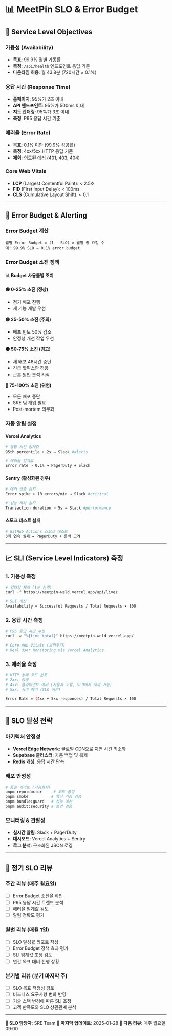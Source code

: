 # 📊 MeetPin SLO & Error Budget

## 🎯 Service Level Objectives

### 가용성 (Availability)
- **목표**: 99.9% 월별 가동률
- **측정**: `/api/health` 엔드포인트 응답 기준
- **다운타임 허용**: 월 43.8분 (720시간 × 0.1%)

### 응답 시간 (Response Time)
- **홈페이지**: 95%가 2초 이내
- **API 엔드포인트**: 95%가 500ms 이내
- **지도 렌더링**: 95%가 3초 이내
- **측정**: P95 응답 시간 기준

### 에러율 (Error Rate)
- **목표**: 0.1% 미만 (99.9% 성공률)
- **측정**: 4xx/5xx HTTP 응답 기준
- **제외**: 의도된 에러 (401, 403, 404)

### Core Web Vitals
- **LCP** (Largest Contentful Paint): < 2.5초
- **FID** (First Input Delay): < 100ms
- **CLS** (Cumulative Layout Shift): < 0.1

---

## 🚨 Error Budget & Alerting

### Error Budget 계산
```
월별 Error Budget = (1 - SLO) × 월별 총 요청 수
예: 99.9% SLO → 0.1% error budget
```

### Error Budget 소진 정책

#### 📊 Budget 사용률별 조치

**🟢 0-25% 소진 (정상)**
- 정기 배포 진행
- 새 기능 개발 우선

**🟡 25-50% 소진 (주의)**
- 배포 빈도 50% 감소
- 안정성 개선 작업 우선

**🟠 50-75% 소진 (경고)**
- 새 배포 48시간 중단
- 긴급 핫픽스만 허용
- 근본 원인 분석 시작

**🔴 75-100% 소진 (위험)**
- 모든 배포 중단
- SRE 팀 개입 필요
- Post-mortem 의무화

### 자동 알림 설정

#### Vercel Analytics
```bash
# 응답 시간 임계값
95th percentile > 2s → Slack #alerts

# 에러율 임계값
Error rate > 0.1% → PagerDuty + Slack
```

#### Sentry (활성화된 경우)
```bash
# 에러 급증 감지
Error spike > 10 errors/min → Slack #critical

# 성능 저하 감지
Transaction duration > 5s → Slack #performance
```

#### 스모크 테스트 실패
```bash
# GitHub Actions 스모크 테스트
3회 연속 실패 → PagerDuty + 롤백 고려
```

---

## 📈 SLI (Service Level Indicators) 측정

### 1. 가용성 측정
```bash
# 업타임 체크 (1분 간격)
curl -f https://meetpin-weld.vercel.app/api/livez

# SLI 계산
Availability = Successful Requests / Total Requests × 100
```

### 2. 응답 시간 측정
```bash
# P95 응답 시간 수집
curl -w "%{time_total}" https://meetpin-weld.vercel.app/

# Core Web Vitals (브라우저)
# Real User Monitoring via Vercel Analytics
```

### 3. 에러율 측정
```bash
# HTTP 상태 코드 분포
# 2xx: 성공
# 4xx: 클라이언트 에러 (사용자 오류, SLO에서 제외 가능)
# 5xx: 서버 에러 (SLO 위반)

Error Rate = (4xx + 5xx responses) / Total Requests × 100
```

---

## 🎯 SLO 달성 전략

### 아키텍처 안정성
- **Vercel Edge Network**: 글로벌 CDN으로 지연 시간 최소화
- **Supabase 클러스터**: 자동 백업 및 복제
- **Redis 캐싱**: 응답 시간 단축

### 배포 안정성
```bash
# 품질 게이트 (자동화됨)
pnpm repo:doctor     # 코드 품질
pnpm smoke          # 핵심 기능 검증
pnpm bundle:guard   # 성능 예산
pnpm audit:security # 보안 검증
```

### 모니터링 & 관찰성
- **실시간 알림**: Slack + PagerDuty
- **대시보드**: Vercel Analytics + Sentry
- **로그 분석**: 구조화된 JSON 로깅

---

## 📅 정기 SLO 리뷰

### 주간 리뷰 (매주 월요일)
- [ ] Error Budget 소진율 확인
- [ ] P95 응답 시간 트렌드 분석
- [ ] 에러율 임계값 검토
- [ ] 알림 정확도 평가

### 월별 리뷰 (매월 1일)
- [ ] SLO 달성률 리포트 작성
- [ ] Error Budget 정책 효과 평가
- [ ] SLI 임계값 조정 검토
- [ ] 연간 목표 대비 진행 상황

### 분기별 리뷰 (분기 마지막 주)
- [ ] SLO 목표 적정성 검토
- [ ] 비즈니스 요구사항 변화 반영
- [ ] 기술 스택 변경에 따른 SLI 조정
- [ ] 고객 만족도와 SLO 상관관계 분석

---

**📌 SLO 담당자**: SRE Team
**📅 마지막 업데이트**: 2025-01-28
**🔄 다음 리뷰**: 매주 월요일 09:00